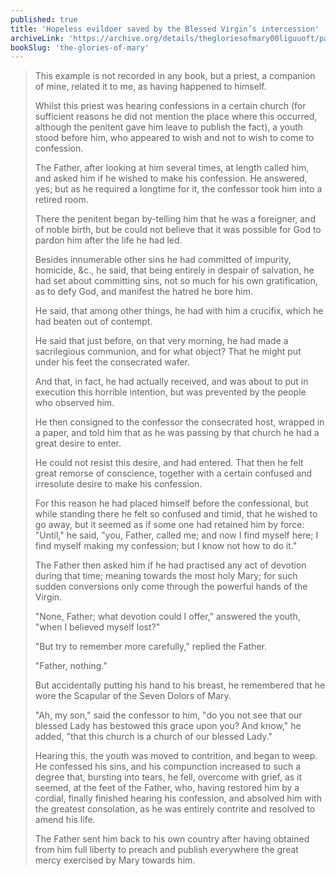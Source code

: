 ```yaml
---
published: true
title: 'Hopeless evildoer saved by the Blessed Virgin’s intercession'
archiveLink: 'https://archive.org/details/thegloriesofmary00liguuoft/page/471?view=theater'
bookSlug: 'the-glories-of-mary'
---
```


> This example is not recorded in any book, but a priest, a companion of mine, related it to me, as having happened to himself.
>
> Whilst this priest was hearing confessions in a certain church (for sufficient reasons he did not mention the place where this occurred, although the penitent gave him leave to publish the fact), a youth stood before him, who appeared to wish and not to wish to come to confession.
>
> The Father, after looking at him several times, at length called him, and asked him if he wished to make his confession. He answered, yes; but as he required a longtime for it, the confessor took him into a retired room.
>
> There the penitent began by-telling him that he was a foreigner, and of noble birth, but be could not believe that it was possible for God to pardon him after the life he had led.
>
> Besides innumerable other sins he had committed of impurity, homicide, &c., he said, that being entirely in despair of salvation, he had set about committing sins, not so much for his own gratification, as to defy God, and manifest the hatred he bore him.
>
> He said, that among other things, he had with him a crucifix, which he had beaten out of contempt.
>
> He said that just before, on that very morning, he had made a sacrilegious communion, and for what object? That he might put under his feet the consecrated wafer.
>
> And that, in fact, he had actually received, and was about to put in execution this horrible intention, but was prevented by the people who observed him.
>
> He then consigned to the confessor the consecrated host, wrapped in a paper, and told him that as he was passing by that church he had a great desire to enter.
>
> He could not resist this desire, and had entered. That then he felt great remorse of conscience, together with a certain confused and irresolute desire to make his confession.
>
> For this reason he had placed himself before the confessional, but while standing there he felt so confused and timid, that he wished to go away, but it seemed as if some one had retained him by force: "Until," he said, "you, Father, called me; and now I find myself here; I find myself making my confession; but I know not how to do it."
>
> The Father then asked him if he had practised any act of devotion during that time; meaning towards the most holy Mary; for such sudden conversions only come through the powerful hands of the Virgin.
>
> "None, Father; what devotion could I offer," answered the youth, "when I believed myself lost?"
>
> "But try to remember more carefully," replied the Father.
>
> "Father, nothing."
>
> But accidentally putting his hand to his breast, he remembered that he wore the Scapular of the Seven Dolors of Mary.
>
> "Ah, my son," said the confessor to him, "do you not see that our blessed Lady has bestowed this grace upon you? And know," he added, "that this church is a church of our blessed Lady."
>
> Hearing this, the youth was moved to contrition, and began to weep. He confessed his sins, and his compunction increased to such a degree that, bursting into tears, he fell, overcome with grief, as it seemed, at the feet of the Father, who, having restored him by a cordial, finally finished hearing his confession, and absolved him with the greatest consolation, as he was entirely contrite and resolved to amend his life.
>
> The Father sent him back to his own country after having obtained from him full liberty to preach and publish everywhere the great mercy exercised by Mary towards him.
